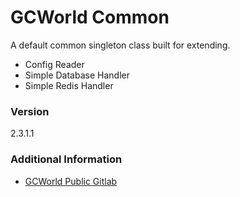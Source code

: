 # GCWorld Common

A default common singleton class built for extending.

  - Config Reader
  - Simple Database Handler
  - Simple Redis Handler

### Version
2.3.1.1

### Additional Information

* [GCWorld Public Gitlab](https://gitlab.konghack.com/groups/GCWorld)
